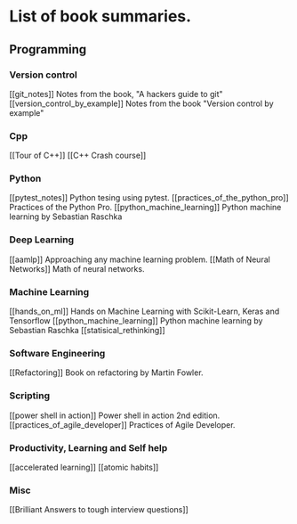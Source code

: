 # List of book summaries. 

## Programming
### Version control
[[git_notes]] Notes from the book, "A hackers guide to git"
[[version_control_by_example]] Notes from the book "Version control by example"

### Cpp
[[Tour of C++]]
[[C++ Crash course]]

### Python
[[pytest_notes]] Python tesing using pytest.
[[practices_of_the_python_pro]] Practices of the Python Pro.
[[python_machine_learning]] Python machine learning by Sebastian Raschka

### Deep Learning
[[aamlp]] Approaching any machine learning problem.
[[Math of Neural Networks]] Math of neural networks.

### Machine Learning
[[hands_on_ml]] Hands on Machine Learning with Scikit-Learn, Keras and Tensorflow
[[python_machine_learning]] Python machine learning by Sebastian Raschka
[[statisical_rethinking]]

### Software Engineering
[[Refactoring]] Book on refactoring by Martin Fowler.

### Scripting
[[power shell in action]] Power shell in action 2nd edition.
[[practices_of_agile_developer]] Practices of Agile Developer.

### Productivity, Learning and Self help
[[accelerated learning]]
[[atomic habits]]

### Misc
[[Brilliant Answers to tough interview questions]]